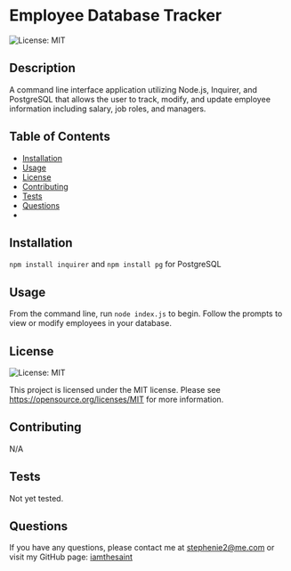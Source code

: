 # Employee Database Tracker
![License: MIT](https://img.shields.io/badge/License-MIT-yellow.svg)

## Description
A command line interface application utilizing Node.js, Inquirer, and PostgreSQL that allows the user to track, modify, and update employee information including salary, job roles, and managers.

## Table of Contents
- [Installation](#installation)
- [Usage](#usage)
- [License](#license)
- [Contributing](#contributing)
- [Tests](#tests)
- [Questions](#questions)
- 
## Installation
```npm install inquirer``` and ```npm install pg``` for PostgreSQL

## Usage
From the command line, run ```node index.js``` to begin. Follow the prompts to view or modify employees in your database.

## License
![License: MIT](https://img.shields.io/badge/License-MIT-yellow.svg)

This project is licensed under the MIT license.
Please see https://opensource.org/licenses/MIT for more information.

## Contributing
N/A

## Tests
Not yet tested.

## Questions
If you have any questions, please contact me at stephenie2@me.com or visit my GitHub page: [iamthesaint](http://github.com/iamthesaint)

